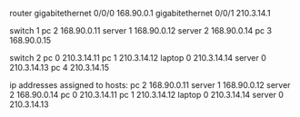 router gigabitethernet 0/0/0 168.90.0.1
gigabitethernet 0/0/1 210.3.14.1

switch 1
pc 2 168.90.0.11
server 1 168.90.0.12
server 2 168.90.0.14
pc 3 168.90.0.15


switch 2
pc 0 210.3.14.11
pc 1 210.3.14.12
laptop 0 210.3.14.14
server 0 210.3.14.13
pc 4 210.3.14.15


ip addresses assigned to hosts:
pc 2 168.90.0.11
server 1 168.90.0.12
server 2 168.90.0.14
pc 0 210.3.14.11
pc 1 210.3.14.12
laptop 0 210.3.14.14
server 0 210.3.14.13